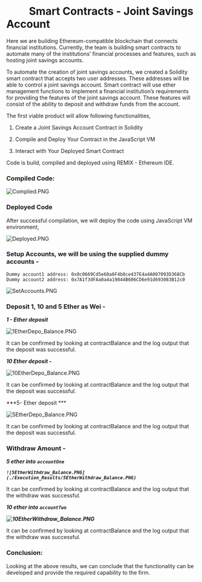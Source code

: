 #                                                                                      Smart Contracts - Joint Savings Account

Here we are building Ethereum-compatible blockchain that connects financial institutions. Currently, the team is building smart contracts to automate many of the institutions’ financial processes and features, such as hosting joint savings accounts.

To automate the creation of joint savings accounts, we created a Solidity smart contract that accepts two user addresses. These addresses will be able to control a joint savings account. Smart contract will use ether management functions to implement a financial institution’s requirements for providing the features of the joint savings account. These features will consist of the ability to deposit and withdraw funds from the account.

The first viable product will allow following functionalities,

1.  Create a Joint Savings Account Contract in Solidity
    
2.  Compile and Deploy Your Contract in the JavaScript VM
    
3.  Interact with Your Deployed Smart Contract
    

Code is build, compiled and deployed using REMIX - Ethereum IDE. 

### Compiled Code:

![Complied.PNG](./Execution_Results/Complied.PNG)

### **Deployed Code**

After successful compilation, we will deploy the code using JavaScript VM environment,

![Deployed.PNG](./Execution_Results/Deployed.PNG)

### **Setup Accounts,** we will be using the supplied dummy accounts -

```
Dummy account1 address: 0x0c0669Cd5e60a6F4b8ce437E4a4A007093D368Cb
Dummy account2 address: 0x7A1f3dFAa0a4a19844B606CD6e91d693083B12c0
```

![SetAccounts.PNG](./Execution_Results/SetAccounts.PNG)

### Deposit 1, 10 and 5 Ether as Wei -

***1 - Ether deposit***

![1EtherDepo_Balance.PNG](./Execution_Results/1EtherDepo_Balance.PNG)

It can be confirmed by looking at contractBalance and the log output that the deposit was successful.

***10 Ether deposit -***

![10EtherDepo_Balance.PNG](./Execution_Results/10EtherDepo_Balance.PNG)

It can be confirmed by looking at contractBalance and the log output that the deposit was successful.

***5- Ether deposit ***

![5EtherDepo_Balance.PNG](./Execution_Results/5EtherDepo_Balance.PNG)

It can be confirmed by looking at contractBalance and the log output that the deposit was successful.

### Withdraw Amount -

***5 ether into*** ***`accountOne`***

***`![5EtherWithdraw_Balance.PNG](./Execution_Results/5EtherWithdraw_Balance.PNG)`***

It can be confirmed by looking at contractBalance and the log output that the withdraw was successful.

***10 ether into `accountTwo`***

***![10EtherWithdraw_Balance.PNG](./Execution_Results/10EtherWithdraw_Balance.PNG)***

It can be confirmed by looking at contractBalance and the log output that the withdraw was successful.

### Conclusion:

Looking at the above results, we can conclude that the functionality can be developed and provide the required capability to the firm.